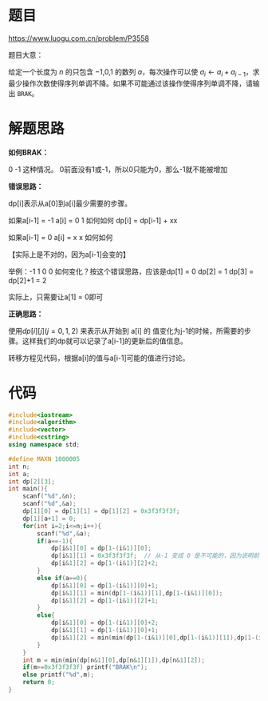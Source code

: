 # 题目

https://www.luogu.com.cn/problem/P3558

题目大意：

给定一个长度为 *n* 的只包含 −1,0,1 的数列 *a*，每次操作可以使 $a_i \leftarrow a_i+a_{i-1}$，求最少操作次数使得序列单调不降。如果不可能通过该操作使得序列单调不降，请输出 `BRAK`。

# 解题思路

**如何BRAK：**

0 -1 这种情况。   0前面没有1或-1，所以0只能为0，那么-1就不能被增加

**错误思路：**

dp[i]表示从a[0]到a[i]最少需要的步骤。

如果a[i-1] = -1 a[i] = 0 1 如何如何 dp[i] = dp[i-1] + xx

如果a[i-1] = 0 a[i] = x x 如何如何

【实际上是不对的，因为a[i-1]会变的】

举例：-1  1  0  0   如何变化？按这个错误思路，应该是dp[1] = 0 dp[2] = 1 dp[3] = dp[2]+1 = 2

实际上，只需要让a[1] = 0即可

**正确思路：**

  使用$dp[i][j] (j=0,1,2)$ 来表示从开始到 a[i] 的 值变化为j-1的时候，所需要的步骤。这样我们的dp就可以记录了a[i-1]的更新后的值信息。



转移方程见代码，根据a[i]的值与a[i-1]可能的值进行讨论。 

# 代码

```cpp
#include<iostream>
#include<algorithm>
#include<vector>
#include<cstring>
using namespace std;

#define MAXN 1000005
int n;
int a;
int dp[2][3];
int main(){
    scanf("%d",&n);
    scanf("%d",&a);
    dp[1][0] = dp[1][1] = dp[1][2] = 0x3f3f3f3f;
    dp[1][a+1] = 0; 
    for(int i=2;i<=n;i++){
        scanf("%d",&a);
        if(a==-1){
            dp[i&1][0] = dp[1-(i&1)][0];
            dp[i&1][1] = 0x3f3f3f3f;  // 从-1 变成 0 是不可能的，因为说明前面的是1，你要满足递增a[i]只能升级为1
            dp[i&1][2] = dp[1-(i&1)][2]+2;
        }
        else if(a==0){
            dp[i&1][0] = dp[1-(i&1)][0]+1;
            dp[i&1][1] = min(dp[1-(i&1)][1],dp[1-(i&1)][0]);
            dp[i&1][2] = dp[1-(i&1)][2]+1;
        }
        else{
            dp[i&1][0] = dp[1-(i&1)][0]+2;
            dp[i&1][1] = dp[1-(i&1)][0]+1;
            dp[i&1][2] = min(min(dp[1-(i&1)][0],dp[1-(i&1)][1]),dp[1-(i&1)][2]);
        }
    }
    int m = min(min(dp[n&1][0],dp[n&1][1]),dp[n&1][2]);
    if(m>=0x3f3f3f3f) printf("BRAK\n");
    else printf("%d",m);
    return 0;
}
```

